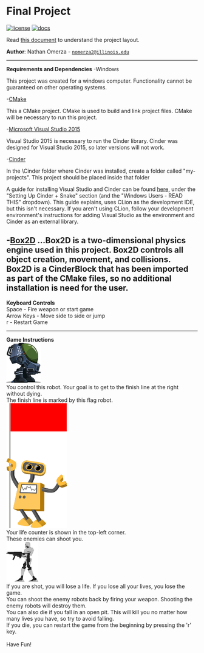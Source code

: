 # Final Project

[![license](https://img.shields.io/badge/license-MIT-green)](LICENSE)
[![docs](https://img.shields.io/badge/docs-yes-brightgreen)](docs/README.md)

Read [this document](https://cliutils.gitlab.io/modern-cmake/chapters/basics/structure.html) to understand the project
layout.

**Author**: Nathan Omerza - [`nomerza2@illinois.edu`](mailto:nomerza2@illinois.edu)

---
**Requirements and Dependencies**
-Windows

This project was created for a windows computer. Functionality cannot be guaranteed on other operating systems.

-[CMake](https://cmake.org/)

This a CMake project. CMake is used to build and link project files. CMake will be necessary to run this project.

-[Microsoft Visual Studio 2015](https://my.visualstudio.com/Downloads?q=visual%20studio%202015&wt.mc_id=o%7Emsft%7Evscom%7Eolder-downloads)

Visual Studio 2015 is necessary to run the Cinder library. Cinder was designed for Visual Studio 2015, so later versions
will not work. 

-[Cinder](https://libcinder.org/download)

In the \Cinder folder where Cinder was installed, create a folder called "my-projects".
This project should be placed inside that folder

A guide for installing Visual Studio and Cinder can be found [here,](https://courses.grainger.illinois.edu/cs126/sp2020/assignments/snake/)
under the "Setting Up Cinder + Snake" section (and the "Windows Users - READ THIS" dropdown). This guide explains, uses
CLion as the development IDE, but this isn't necessary. If you aren't using CLion, follow your development environment's
instructions for adding Visual Studio as the environment and Cinder as an external library.

-[Box2D](https://box2d.org/)
...Box2D is a two-dimensional physics engine used in this project. Box2D controls all object creation, movement, and collisions.
Box2D is a CinderBlock that has been imported as part of the CMake files, so no additional installation is need for the user.
<br>
---
**Keyboard Controls**
<br>
Space - Fire weapon or start game
<br>
Arrow Keys - Move side to side or jump
<br>
r - Restart Game

---
**Game Instructions**
<br>
![Alt text](assets/robot_right.png)
<br>
You control this robot. Your goal is to get to the finish line at the right without dying.
<br>
The finish line is marked by this flag robot.
<br>
![Alt_text](assets/redflagbot.png)
<br>
Your life counter is shown in the top-left corner.
<br>
These enemies can shoot you.
<br>
![Alt_text](assets/badRobotLeft.png)
<br>
If you are shot, you will lose a life. If you lose all your lives, you lose the game.
<br>
You can shoot the enemy robots back by firing your weapon. Shooting the enemy robots will destroy them.
<br>
You can also die if you fall in an open pit. This will kill you no matter how many lives you have, so try to avoid falling.
<br>
If you die, you can restart the game from the beginning by pressing the 'r' key.
<br>
<br>
Have Fun!